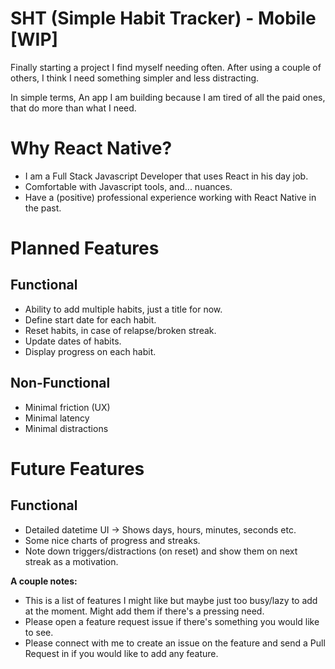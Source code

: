 # SHT (Simple Habit Tracker) - Mobile [WIP]

Finally starting a project I find myself needing often. After using a couple of others, I think I need something simpler and less distracting. 

In simple terms, An app I am building because I am tired of all the paid ones, that do more than what I need.

# Why React Native?

- I am a Full Stack Javascript Developer that uses React in his day job.
- Comfortable with Javascript tools, and... nuances.
- Have a (positive) professional experience working with React Native in the past.

# Planned Features


## Functional

- Ability to add multiple habits, just a title for now.
- Define start date for each habit.
- Reset habits, in case of relapse/broken streak.
- Update dates of habits.
- Display progress on each habit.

## Non-Functional

- Minimal friction (UX)
- Minimal latency
- Minimal distractions

# Future Features

## Functional

- Detailed datetime UI -> Shows days, hours, minutes, seconds etc.
- Some nice charts of progress and streaks.
- Note down triggers/distractions (on reset) and show them on next streak as a motivation.

**A couple notes:** 

- This is a list of features I might like but maybe just too busy/lazy to add at the moment. Might add them if there's a pressing need. 
- Please open a feature request issue if there's something you would like to see. 
- Please connect with me to create an issue on the feature and send a Pull Request in if you would like to add any feature.
